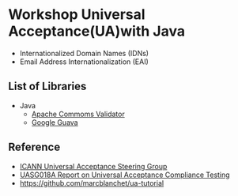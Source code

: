 # Workshop Universal Acceptance(UA)with Java
* Internationalized Domain Names (IDNs)
* Email Address Internationalization (EAI)


## List of Libraries
* Java
  * [Apache Commoms Validator](https://github.com/apache/commons-validator)
  * [Google Guava](https://github.com/google/guava)


## Reference
* [ICANN Universal Acceptance Steering Group](https://uasg.tech)
* [UASG018A Report on Universal Acceptance Compliance Testing](https://uasg.tech/wp-content/uploads/documents/UASG018A-en-digital.pdf)
* https://github.com/marcblanchet/ua-tutorial

